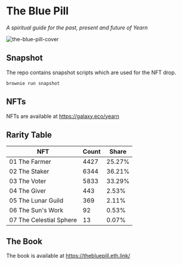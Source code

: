 # The Blue Pill

*A spiritual guide for the past, present and future of Yearn*

![the-blue-pill-cover](https://user-images.githubusercontent.com/4562643/127516646-e79b55b6-6d95-4895-81a8-e7ef3c3f4976.png)

## Snapshot

The repo contains snapshot scripts which are used for the NFT drop.

```
brownie run snapshot
```

## NFTs

NFTs are available at https://galaxy.eco/yearn

## Rarity Table

| NFT | Count | Share |
|---|---|---|
| 01 The Farmer | 4427 | 25.27% |
| 02 The Staker | 6344 | 36.21% |
| 03 The Voter | 5833 | 33.29% |
| 04 The Giver |  443 | 2.53% |
| 05 The Lunar Guild | 369 | 2.11% |
| 06 The Sun's Work | 92 | 0.53% |
| 07 The Celestial Sphere | 13 | 0.07% |

## The Book

The book is available at https://thebluepill.eth.link/
